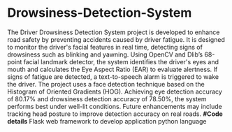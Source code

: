 # Drowsiness-Detection-System
The Driver Drowsiness Detection System project is developed to enhance road safety by preventing accidents caused by driver fatigue. It is designed to monitor the driver's facial features in real time, detecting signs of drowsiness such as blinking and yawning. Using OpenCV and Dlib’s 68-point facial landmark detector, the system identifies the driver's eyes and mouth and calculates the Eye Aspect Ratio (EAR) to evaluate alertness. If signs of fatigue are detected, a text-to-speech alarm is triggered to wake the driver. The project uses a face detection technique based on the Histogram of Oriented Gradients (HOG). Achieving eye detection accuracy of 80.17% and drowsiness detection accuracy of 78.50%, the system performs best under well-lit conditions. Future enhancements may include tracking head posture to improve detection accuracy on real roads.
**#Code details**
Flask web framework to develop application
python language
